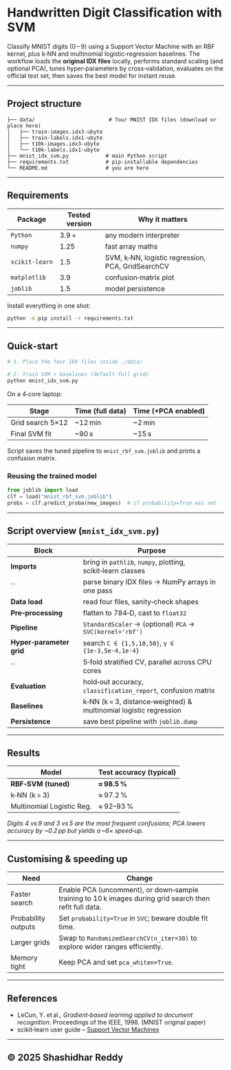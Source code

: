 # Handwritten Digit Classification with SVM

Classify MNIST digits (0 – 9) using a Support Vector Machine with an RBF kernel, plus k‑NN and multinomial logistic‑regression baselines.  The workflow loads the **original IDX files** locally, performs standard scaling (and optional PCA), tunes hyper‑parameters by cross‑validation, evaluates on the official test set, then saves the best model for instant reuse.

---

## Project structure

```text
├── data/                        # four MNIST IDX files (download or place here)
│   ├── train-images.idx3-ubyte
│   ├── train-labels.idx1-ubyte
│   ├── t10k-images.idx3-ubyte
│   └── t10k-labels.idx1-ubyte
├── mnist_idx_svm.py            # main Python script
├── requirements.txt            # pip‑installable dependencies
└── README.md                   # you are here
```

---

## Requirements

| Package        | Tested version | Why it matters                                    |
| -------------- | -------------- | ------------------------------------------------- |
| `Python`       | 3.9 +          | any modern interpreter                            |
| `numpy`        | 1.25           | fast array maths                                  |
| `scikit‑learn` | 1.5            | SVM, k‑NN, logistic regression, PCA, GridSearchCV |
| `matplotlib`   | 3.9            | confusion‑matrix plot                             |
| `joblib`       | 1.5            | model persistence                                 |

Install everything in one shot:

```bash
python -m pip install -r requirements.txt
```

---

## Quick‑start

```bash
# 1. Place the four IDX files inside ./data/

# 2. Train SVM + baselines (default full grid)
python mnist_idx_svm.py
```

On a 4‑core laptop:

| Stage            | Time (full data) | Time (+PCA enabled) |
| ---------------- | ---------------- | ------------------- |
| Grid search 5×12 | \~12 min         | \~2 min             |
| Final SVM fit    | \~90 s           | \~15 s              |

Script saves the tuned pipeline to `mnist_rbf_svm.joblib` and prints a confusion matrix.

### Reusing the trained model

```python
from joblib import load
clf = load("mnist_rbf_svm.joblib")
probs = clf.predict_proba(new_images)  # if probability=True was set
```

---

## Script overview (`mnist_idx_svm.py`)

| Block                    | Purpose                                                           |
| ------------------------ | ----------------------------------------------------------------- |
| **Imports**              | bring in `pathlib`, `numpy`, plotting, scikit‑learn classes       |
| ``                       | parse binary IDX files → NumPy arrays in one pass                 |
| **Data load**            | read four files, sanity‑check shapes                              |
| **Pre‑processing**       | flatten to 784‑D, cast to `float32`                               |
| **Pipeline**             | `StandardScaler` → (optional) `PCA` → `SVC(kernel='rbf')`         |
| **Hyper‑parameter grid** | search `C ∈ {1,5,10,50}`, `γ ∈ {1e‑3,5e‑4,1e‑4}`                  |
| ``                       | 5‑fold stratified CV, parallel across CPU cores                   |
| **Evaluation**           | hold‑out accuracy, `classification_report`, confusion matrix      |
| **Baselines**            | k‑NN (k = 3, distance‑weighted) & multinomial logistic regression |
| **Persistence**          | save best pipeline with `joblib.dump`                             |

---

## Results

| Model                     | Test accuracy (typical) |
| ------------------------- | ----------------------- |
| **RBF‑SVM (tuned)**       | **≈ 98.5 %**            |
| k‑NN (k = 3)              | ≈ 97.2 %                |
| Multinomial Logistic Reg. | ≈ 92–93 %               |

*Digits 4 vs 9 and 3 vs 5 are the most frequent confusions; PCA lowers accuracy by \~0.2 pp but yields a \~6× speed‑up.*

---

## Customising & speeding up

| Need                | Change                                                                                                  |
| ------------------- | ------------------------------------------------------------------------------------------------------- |
| Faster search       | Enable PCA (uncomment), or down‑sample training to 10 k images during grid search then refit full data. |
| Probability outputs | Set `probability=True` in `SVC`; beware double fit time.                                                |
| Larger grids        | Swap to `RandomizedSearchCV(n_iter=30)` to explore wider ranges efficiently.                            |
| Memory tight        | Keep PCA and set `pca_whiten=True`.                                                                     |

---

## References

- LeCun, Y. et al., *Gradient‑based learning applied to document recognition*. Proceedings of the IEEE, 1998.  (MNIST original paper)
- scikit‑learn user guide – [Support Vector Machines](https://scikit-learn.org/stable/modules/svm.html)

---

## © 2025  Shashidhar Reddy

